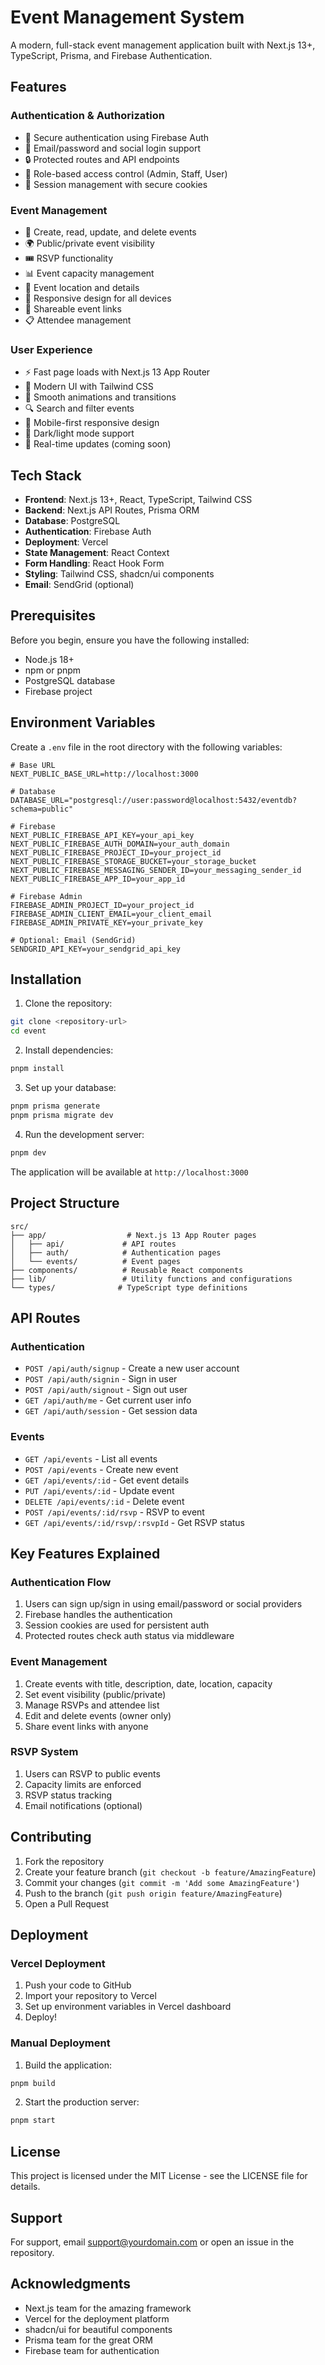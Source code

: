 # Event Management System

A modern, full-stack event management application built with Next.js 13+, TypeScript, Prisma, and Firebase Authentication.

## Features

### Authentication & Authorization
- 🔐 Secure authentication using Firebase Auth
- 📧 Email/password and social login support
- 🔒 Protected routes and API endpoints
- 👥 Role-based access control (Admin, Staff, User)
- 🔑 Session management with secure cookies

### Event Management
- 📅 Create, read, update, and delete events
- 🌍 Public/private event visibility
- 🎟️ RSVP functionality
- 📊 Event capacity management
- 📍 Event location and details
- 📱 Responsive design for all devices
- 🔗 Shareable event links
- 📋 Attendee management

### User Experience
- ⚡ Fast page loads with Next.js 13 App Router
- 🎨 Modern UI with Tailwind CSS
- 💫 Smooth animations and transitions
- 🔍 Search and filter events
- 📱 Mobile-first responsive design
- 🌙 Dark/light mode support
- 🔔 Real-time updates (coming soon)

## Tech Stack

- **Frontend**: Next.js 13+, React, TypeScript, Tailwind CSS
- **Backend**: Next.js API Routes, Prisma ORM
- **Database**: PostgreSQL
- **Authentication**: Firebase Auth
- **Deployment**: Vercel
- **State Management**: React Context
- **Form Handling**: React Hook Form
- **Styling**: Tailwind CSS, shadcn/ui components
- **Email**: SendGrid (optional)

## Prerequisites

Before you begin, ensure you have the following installed:
- Node.js 18+ 
- npm or pnpm
- PostgreSQL database
- Firebase project

## Environment Variables

Create a `.env` file in the root directory with the following variables:

```env
# Base URL
NEXT_PUBLIC_BASE_URL=http://localhost:3000

# Database
DATABASE_URL="postgresql://user:password@localhost:5432/eventdb?schema=public"

# Firebase
NEXT_PUBLIC_FIREBASE_API_KEY=your_api_key
NEXT_PUBLIC_FIREBASE_AUTH_DOMAIN=your_auth_domain
NEXT_PUBLIC_FIREBASE_PROJECT_ID=your_project_id
NEXT_PUBLIC_FIREBASE_STORAGE_BUCKET=your_storage_bucket
NEXT_PUBLIC_FIREBASE_MESSAGING_SENDER_ID=your_messaging_sender_id
NEXT_PUBLIC_FIREBASE_APP_ID=your_app_id

# Firebase Admin
FIREBASE_ADMIN_PROJECT_ID=your_project_id
FIREBASE_ADMIN_CLIENT_EMAIL=your_client_email
FIREBASE_ADMIN_PRIVATE_KEY=your_private_key

# Optional: Email (SendGrid)
SENDGRID_API_KEY=your_sendgrid_api_key
```

## Installation

1. Clone the repository:
```bash
git clone <repository-url>
cd event
```

2. Install dependencies:
```bash
pnpm install
```

3. Set up your database:
```bash
pnpm prisma generate
pnpm prisma migrate dev
```

4. Run the development server:
```bash
pnpm dev
```

The application will be available at `http://localhost:3000`

## Project Structure

```
src/
├── app/                  # Next.js 13 App Router pages
│   ├── api/             # API routes
│   ├── auth/            # Authentication pages
│   └── events/          # Event pages
├── components/          # Reusable React components
├── lib/                 # Utility functions and configurations
└── types/              # TypeScript type definitions
```

## API Routes

### Authentication
- `POST /api/auth/signup` - Create a new user account
- `POST /api/auth/signin` - Sign in user
- `POST /api/auth/signout` - Sign out user
- `GET /api/auth/me` - Get current user info
- `GET /api/auth/session` - Get session data

### Events
- `GET /api/events` - List all events
- `POST /api/events` - Create new event
- `GET /api/events/:id` - Get event details
- `PUT /api/events/:id` - Update event
- `DELETE /api/events/:id` - Delete event
- `POST /api/events/:id/rsvp` - RSVP to event
- `GET /api/events/:id/rsvp/:rsvpId` - Get RSVP status

## Key Features Explained

### Authentication Flow
1. Users can sign up/sign in using email/password or social providers
2. Firebase handles the authentication
3. Session cookies are used for persistent auth
4. Protected routes check auth status via middleware

### Event Management
1. Create events with title, description, date, location, capacity
2. Set event visibility (public/private)
3. Manage RSVPs and attendee list
4. Edit and delete events (owner only)
5. Share event links with anyone

### RSVP System
1. Users can RSVP to public events
2. Capacity limits are enforced
3. RSVP status tracking
4. Email notifications (optional)

## Contributing

1. Fork the repository
2. Create your feature branch (`git checkout -b feature/AmazingFeature`)
3. Commit your changes (`git commit -m 'Add some AmazingFeature'`)
4. Push to the branch (`git push origin feature/AmazingFeature`)
5. Open a Pull Request

## Deployment

### Vercel Deployment

1. Push your code to GitHub
2. Import your repository to Vercel
3. Set up environment variables in Vercel dashboard
4. Deploy!

### Manual Deployment

1. Build the application:
```bash
pnpm build
```

2. Start the production server:
```bash
pnpm start
```

## License

This project is licensed under the MIT License - see the LICENSE file for details.

## Support

For support, email support@yourdomain.com or open an issue in the repository.

## Acknowledgments

- Next.js team for the amazing framework
- Vercel for the deployment platform
- shadcn/ui for beautiful components
- Prisma team for the great ORM
- Firebase team for authentication

